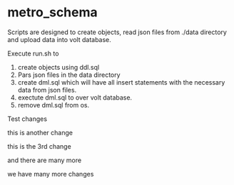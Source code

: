 # metro_schema
Scripts are designed to create objects, read json files from ./data directory and upload data into volt database. 

Execute run.sh to 
1. create objects using ddl.sql
2. Pars json files in the data directory
3. create dml.sql which will have all insert statements with the necessary data from json files.
4. exectute dml.sql to over volt database.
5. remove dml.sql from os.
   
Test changes 

this is another change

this is the 3rd change


and there are many more

we have many more changes 

